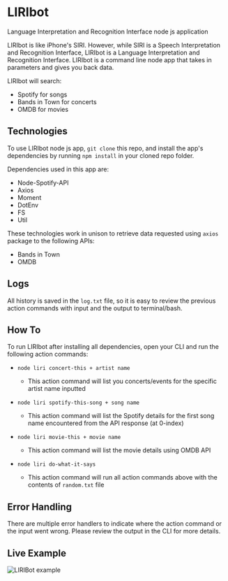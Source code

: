 # LIRIbot

Language Interpretation and Recognition Interface node js application

LIRIbot is like iPhone's SIRI. However, while SIRI is a Speech Interpretation and Recognition Interface, LIRIbot is a Language Interpretation and Recognition Interface. LIRIbot is a command line node app that takes in parameters and gives you back data.

LIRIbot will search:

- Spotify for songs
- Bands in Town for concerts
- OMDB for movies

## Technologies

To use LIRIbot node js app, `git clone` this repo, and install the app's dependencies by running `npm install` in your cloned repo folder.

Dependencies used in this app are:

- Node-Spotify-API
- Axios
- Moment
- DotEnv
- FS
- Util

These technologies work in unison to retrieve data requested using `axios` package to the following APIs:

- Bands in Town
- OMDB

## Logs

All history is saved in the `log.txt` file, so it is easy to review the previous action commands with input and the output to terminal/bash.

## How To

To run LIRIbot after installing all dependencies, open your CLI and run the following action commands:

- `node liri concert-this + artist name`
  - This action command will list you concerts/events for the specific artist name inputted

- `node liri spotify-this-song + song name`
  - This action command will list the Spotify details for the first song name encountered from the API response (at 0-index)

- `node liri movie-this + movie name`
  - This action command will list the movie details using OMDB API

- `node liri do-what-it-says`
  - This action command will run all action commands above with the contents of `random.txt` file

## Error Handling

There are multiple error handlers to indicate where the action command or the input went wrong. Please review the output in the CLI for more details.

## Live Example

![LIRIBot example](https://github.com/ianbunn/LIRIbot/blob/master/images/LIRIbot.gif)